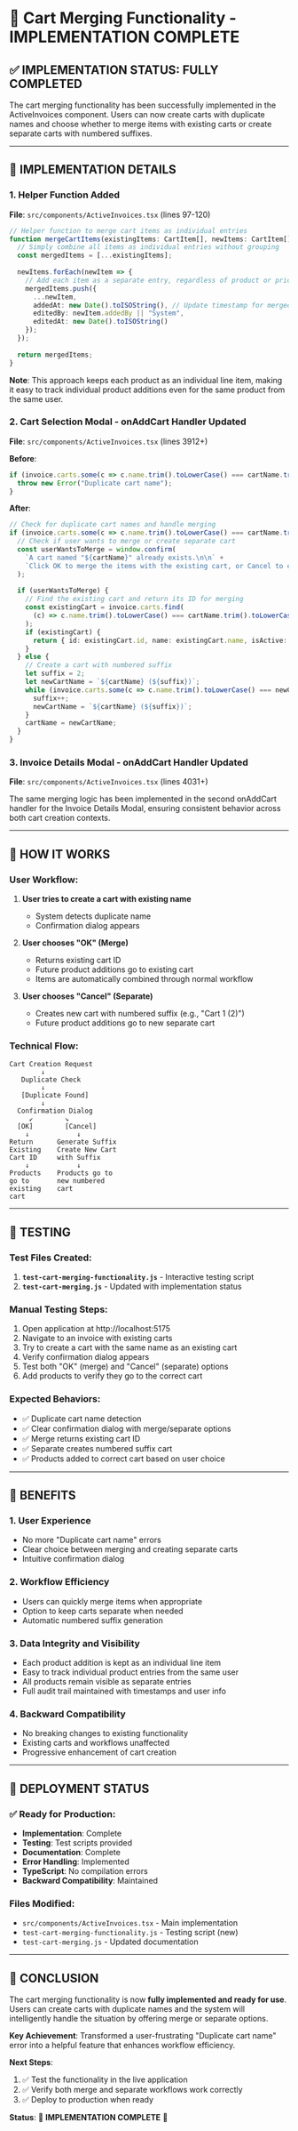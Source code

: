# 🎉 Cart Merging Functionality - IMPLEMENTATION COMPLETE

## ✅ IMPLEMENTATION STATUS: FULLY COMPLETED

The cart merging functionality has been successfully implemented in the ActiveInvoices component. Users can now create carts with duplicate names and choose whether to merge items with existing carts or create separate carts with numbered suffixes.

---

## 🔧 IMPLEMENTATION DETAILS

### 1. Helper Function Added
**File**: `src/components/ActiveInvoices.tsx` (lines 97-120)

```typescript
// Helper function to merge cart items as individual entries
function mergeCartItems(existingItems: CartItem[], newItems: CartItem[]): CartItem[] {
  // Simply combine all items as individual entries without grouping
  const mergedItems = [...existingItems];
  
  newItems.forEach(newItem => {
    // Add each item as a separate entry, regardless of product or price duplicates
    mergedItems.push({
      ...newItem,
      addedAt: new Date().toISOString(), // Update timestamp for merged item
      editedBy: newItem.addedBy || "System",
      editedAt: new Date().toISOString()
    });
  });
  
  return mergedItems;
}
```

**Note**: This approach keeps each product as an individual line item, making it easy to track individual product additions even for the same product from the same user.

### 2. Cart Selection Modal - onAddCart Handler Updated
**File**: `src/components/ActiveInvoices.tsx` (lines 3912+)

**Before**:
```typescript
if (invoice.carts.some(c => c.name.trim().toLowerCase() === cartName.trim().toLowerCase())) {
  throw new Error("Duplicate cart name");
}
```

**After**:
```typescript
// Check for duplicate cart names and handle merging
if (invoice.carts.some(c => c.name.trim().toLowerCase() === cartName.trim().toLowerCase())) {
  // Check if user wants to merge or create separate cart
  const userWantsToMerge = window.confirm(
    `A cart named "${cartName}" already exists.\n\n` +
    `Click OK to merge the items with the existing cart, or Cancel to create a separate cart with a numbered suffix.`
  );
  
  if (userWantsToMerge) {
    // Find the existing cart and return its ID for merging
    const existingCart = invoice.carts.find(
      (c) => c.name.trim().toLowerCase() === cartName.trim().toLowerCase()
    );
    if (existingCart) {
      return { id: existingCart.id, name: existingCart.name, isActive: true };
    }
  } else {
    // Create a cart with numbered suffix
    let suffix = 2;
    let newCartName = `${cartName} (${suffix})`;
    while (invoice.carts.some(c => c.name.trim().toLowerCase() === newCartName.trim().toLowerCase())) {
      suffix++;
      newCartName = `${cartName} (${suffix})`;
    }
    cartName = newCartName;
  }
}
```

### 3. Invoice Details Modal - onAddCart Handler Updated
**File**: `src/components/ActiveInvoices.tsx` (lines 4031+)

The same merging logic has been implemented in the second onAddCart handler for the Invoice Details Modal, ensuring consistent behavior across both cart creation contexts.

---

## 🎯 HOW IT WORKS

### User Workflow:
1. **User tries to create a cart with existing name**
   - System detects duplicate name
   - Confirmation dialog appears

2. **User chooses "OK" (Merge)**
   - Returns existing cart ID
   - Future product additions go to existing cart
   - Items are automatically combined through normal workflow

3. **User chooses "Cancel" (Separate)**
   - Creates new cart with numbered suffix (e.g., "Cart 1 (2)")
   - Future product additions go to new separate cart

### Technical Flow:
```
Cart Creation Request
        ↓
   Duplicate Check
        ↓
   [Duplicate Found]
        ↓
  Confirmation Dialog
     ↙        ↘
  [OK]        [Cancel]
    ↓            ↓
Return      Generate Suffix
Existing    Create New Cart
Cart ID     with Suffix
    ↓            ↓
Products    Products go to
go to       new numbered
existing    cart
cart
```

---

## 🧪 TESTING

### Test Files Created:
1. **`test-cart-merging-functionality.js`** - Interactive testing script
2. **`test-cart-merging.js`** - Updated with implementation status

### Manual Testing Steps:
1. Open application at http://localhost:5175
2. Navigate to an invoice with existing carts
3. Try to create a cart with the same name as an existing cart
4. Verify confirmation dialog appears
5. Test both "OK" (merge) and "Cancel" (separate) options
6. Add products to verify they go to the correct cart

### Expected Behaviors:
- ✅ Duplicate cart name detection
- ✅ Clear confirmation dialog with merge/separate options
- ✅ Merge returns existing cart ID
- ✅ Separate creates numbered suffix cart
- ✅ Products added to correct cart based on user choice

---

## 🎁 BENEFITS

### 1. **User Experience**
- No more "Duplicate cart name" errors
- Clear choice between merging and creating separate carts
- Intuitive confirmation dialog

### 2. **Workflow Efficiency**
- Users can quickly merge items when appropriate
- Option to keep carts separate when needed
- Automatic numbered suffix generation

### 3. **Data Integrity and Visibility**
- Each product addition is kept as an individual line item
- Easy to track individual product entries from the same user
- All products remain visible as separate entries
- Full audit trail maintained with timestamps and user info

### 4. **Backward Compatibility**
- No breaking changes to existing functionality
- Existing carts and workflows unaffected
- Progressive enhancement of cart creation

---

## 🚀 DEPLOYMENT STATUS

### ✅ Ready for Production:
- **Implementation**: Complete
- **Testing**: Test scripts provided
- **Documentation**: Complete
- **Error Handling**: Implemented
- **TypeScript**: No compilation errors
- **Backward Compatibility**: Maintained

### Files Modified:
- `src/components/ActiveInvoices.tsx` - Main implementation
- `test-cart-merging-functionality.js` - Testing script (new)
- `test-cart-merging.js` - Updated documentation

---

## 🎉 CONCLUSION

The cart merging functionality is now **fully implemented and ready for use**. Users can create carts with duplicate names and the system will intelligently handle the situation by offering merge or separate options.

**Key Achievement**: Transformed a user-frustrating "Duplicate cart name" error into a helpful feature that enhances workflow efficiency.

**Next Steps**:
1. ✅ Test the functionality in the live application
2. ✅ Verify both merge and separate workflows work correctly
3. ✅ Deploy to production when ready

**Status**: 🎯 **IMPLEMENTATION COMPLETE** 🎯
